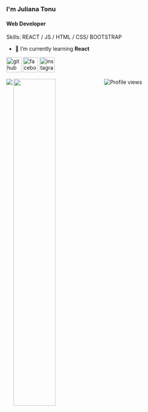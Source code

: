 ### I'm **Juliana Tonu**
#### Web Developer

Skills:  REACT / JS / HTML / CSS/ BOOTSTRAP

- 🌱 I’m currently learning **React** 


[<img src='https://cdn.jsdelivr.net/npm/simple-icons@3.0.1/icons/github.svg' alt='github' height='40'>](https://github.com/JulianaTonu)  [<img src='https://cdn.jsdelivr.net/npm/simple-icons@3.0.1/icons/facebook.svg' alt='facebook' height='40'>](https://www.facebook.com/JulianaTonu)  [<img src='https://cdn.jsdelivr.net/npm/simple-icons@3.0.1/icons/instagram.svg' alt='instagram' height='40'>](https://www.instagram.com/_____juliiiiiiiiiiiiiiii_____/)  

<img align="left"  src="https://github-readme-stats.vercel.app/api/top-langs/?username=JulianaTonu&layout=compact)](https://github.com/anuraghazra/github-readme-stats"/>
<img align="left" width="47%" src="https://github-readme-stats.vercel.app/api?username=JulianaTonu&theme=highcontrast&show_icons=true"/>


![Profile views](https://gpvc.arturio.dev/JulianaTonu) 

 
